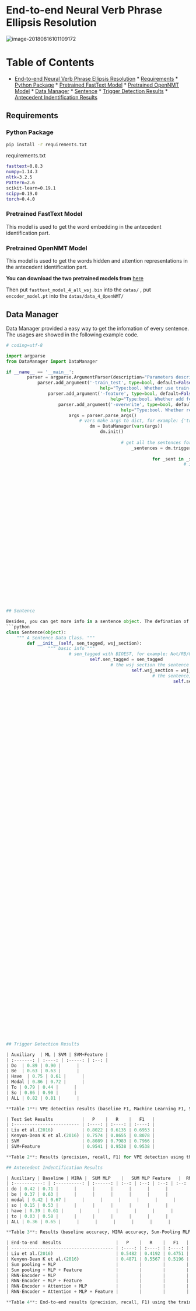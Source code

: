 # End-to-end Neural Verb Phrase Ellipsis Resolution

![image-20180816101109172](https://ws4.sinaimg.cn/large/006tNbRwly1fubbjl7u1hj31kw1a5dtk.jpg)

Table of Contents
=================

   * [End-to-end Neural Verb Phrase Ellipsis Resolution](#end-to-end-neural-verb-phrase-ellipsis-resolution)
         * [Requirements](#requirements)
		          * [Python Package](#python-package)
				           * [Pretrained FastText Model](#pretrained-fasttext-model)
						            * [Pretrained OpenNMT Model](#pretrained-opennmt-model)
									      * [Data Manager](#data-manager)
										        * [Sentence](#sentence)
												      * [Trigger Detection Results](#trigger-detection-results)
													        * [Antecedent Indentification Results](#antecedent-indentification-results)

## Requirements

### Python Package

```bash
pip install -r requirements.txt
```
requirements.txt
```bash
fasttext=0.8.3
numpy=1.14.3
nltk=3.2.5
Pattern=2.6
scikit-learn=0.19.1
scipy=0.19.0
torch=0.4.0
```

### Pretrained FastText Model

This model is used to get the word embedding in the antecedent identification part.

### Pretrained OpenNMT Model

This model is used to get the words hidden and attention representations in the antecedent identification part.

**You can download the two pretrained models from** [here](https://pan.baidu.com/s/1_i5GkgvNL0-rN0jvyvuR8Q)

Then put `fasttext_model_4_all_wsj.bin` into the `datas/` , put `encoder_model.pt` into the `datas/data_4_OpenNMT/`

## Data Manager

Data Manager provided a easy way to get the infomation of every sentence. The usages are showed in the following example code.

```python
# coding=utf-8

import argparse
from DataManager import DataManager

if __name__ == '__main__':
	    parser = argparse.ArgumentParser(description="Parameters description")
		    parser.add_argument('-train_test', type=bool, default=False,
			                        help="Type:bool. Whether use train-test proposed by Bos \nDefalut:False")
			    parser.add_argument('-feature', type=bool, default=False,
				                        help="Type:bool. Whether add feature to the SVM Classification. \nDefalut:False")
				    parser.add_argument('-overwrite', type=bool, default=False,
					                        help="Type:bool. Whether restart processing all the data. \nDefalut:False")
					    args = parser.parse_args()
						    # vars make args to dict, for example: {'train_test':False, 'feature':False, 'overwrite':False}
							    dm = DataManager(vars(args))
								    dm.init()
									    
										    # get all the sentences for trigger detection
											    _sentences = dm.trigger_generate_sentences    # list
												    
													    for _sent in _sentences:
															        # input vector, List, Size:19
																	        _sent.sen_vec
																			        # input vector with feature, List, Size:33
																					        _sent.sen_vec_feature
																							        # tag(1 for positive case, and 0 for negative case), Int, Size: 1
																									        _sent.trigger_label
																											    
																												    # get all the sentences for antecedent identification
																													    _sentences =  dm.antecedent_generate_sentences    # list
																														    
																															    for _sent in _sentences:
																																	        # sum pooling, FloatTensor, Size: 400
																																			        _sent.input_vec_sum
																																					        # sum pooling with feature, FloatTensor, Size: 468
																																							        _sent.input_vec_sum_feature
																																									        # GRU, FloatTensor, Size: 6100
																																											        _sent.input_vec_hidden
																																													        # GRU with feature, FloatTensor, Size: 6168
																																															        _sent.input_vec_hidden_feature
																																																	        # AttentionGRU, FloatTensor, Size: 1600
																																																			        _sent.input_vec_attention
																																																					        # AttentionGRU with feature, FloatTensor, Size: 1668
																																																							        _sent.input_vec_attention_feature
																																																									        # tag(1 for positive case, and 0 for negative case), Int, Size: 1
																																																											        _sent.antecedent_label
																																																													```

## Sentence

Besides, you can get more info in a sentence object. The defination of the Sentence Class is as follows.
```python
class Sentence(object):
    """ A Sentence Data Class. """
	    def __init__(self, sen_tagged, wsj_section):
		        """ basic info """
				        # sen_tagged with BIOEST, for example: Not/RB/O only/RB/O ... .
						        self.sen_tagged = sen_tagged
								        # the wsj section the sentence come from, for example: wsj.section00.
										        self.wsj_section = wsj_section
												        # the sentence, for example: Not only ... .
														        self.sen = None 
																        # show whether the sentence is gold or generated
																		        self.is_generated = False
																				        # a list of words in the sentence, for example: ['Not', 'only', ...].
																						        self.words_list = []
																								        # a list of POS index(refer to POS_2_INDEX below) of the words in the sentence, for example: [19, 19, ...].
																										        self.pos_list = []
																												        # a list of tag index(refer to TAG_2_INDEX below) of the words in the sentence, for example: [2, 2, ...].
																														        self.tag_list = []

																																        """ for trigger training """
																																		        # the trigger word in the sentence, for example: is.
																																				        self.sen_trigger_word = None
																																						        # the auxiliay type of the trigger, for example: be.
																																								        self.sen_trigger_aux_type = None
																																										        # the training input vector
																																												        self.sen_vec = None
																																														        # the training input vector with feature
																																																        self.sen_vec_feature = None
																																																		        # tag (1 for positive case, 0 for negative case), for example: 1
																																																				        self.trigger_label = None

																																																						        """ for antecedent training """
																																																								        # the berkely parse result of the sentence
																																																										        self.sen_parse = None
																																																												        # the trigger index in the words list
																																																														        self.trigger_index = None
																																																																        # list which marked the gold antecedent with 1, otherwise 0
																																																																		        self.truth_label = None
																																																																				        # words before antecedent
																																																																						        self.words_before_antecedent = None
																																																																								        # antecedent words
																																																																										        self.antecedent = None
																																																																												        # words after antecedent
																																																																														        self.words_after_antecedent = None
																																																																																        # list which marked the words with 0(other), 1(antecedent) and 2(trigger) 
																																																																																		        self.sen_tag_label = None
																																																																																				        
																																																																																						        # hidden
																																																																																								        # GRU hidden, Tensor, Size: sentences_length X 6000
																																																																																										        self.before_antecedent_hidden_tensor = None
																																																																																												        self.antecedent_hidden_tensor = None
																																																																																														        self.after_antecedent_hidden_tensor = None

																																																																																																        # attention
																																																																																																		        # GRU hidden, Tensor, Size: sentences_length X 1500
																																																																																																				        self.before_antecedent_attention_tensor = None
																																																																																																						        self.antecedent_attention_tensor = None
																																																																																																								        self.after_antecedent_attention_tensor = None

																																																																																																										        # input vec 
																																																																																																												        # sum pooling, FloatTensor, Size: 400
																																																																																																														        self.input_vec_sum = None
																																																																																																																        # sum pooling with feature, FloatTensor, Size: 468
																																																																																																																		        self.input_vec_sum_feature = None
																																																																																																																				        # GRU, FloatTensor, Size: 6100
																																																																																																																						        self.input_vec_hidden = None
																																																																																																																								        # GRU with feature, FloatTensor, Size: 6168
																																																																																																																										        self.input_vec_hidden_feature = None
																																																																																																																												        # AttentionGRU, FloatTensor, Size: 1600
																																																																																																																														        self.input_vec_attention = None
																																																																																																																																        # AttentionGRU with feature, FloatTensor, Size: 1668
																																																																																																																																		        self.input_vec_attention_feature = None
																																																																																																																																				        # tag(1 for positive case, and 0 for negative case), Int, Size: 1
																																																																																																																																						        self.antecedent_label = None
																																																																																																																																								```

## Trigger Detection Results

| Auxiliary  | ML | SVM | SVM+Feature |
| :-------: | :----: | :-----: | :--: |
| Do  | 0.89 | 0.90 |      |
| Be  | 0.63 | 0.63 |      |
| Have  | 0.75 | 0.61 |      |
| Modal | 0.86 | 0.72 |      |
| To | 0.79 | 0.44 |      |
| So | 0.86 | 0.90 |      |
| ALL | 0.82 | 0.81 |      |

**Table 1**: VPE detection results (baseline F1, Machine Learning F1, SVM F1, SVM with Auxiliary and Syntactic F1) obtained with 5-fold cross validation. (ML refers to the EMNLP 2016 paper of  Kenyon-Dean K et al.)

| Test Set Results           |   P    |   R    |   F1   |
| :------------------------- | :----: | :----: | :----: |
| Liu et al.(2016)           | 0.8022 | 0.6135 | 0.6953 |
| Kenyon-Dean K et al.(2016) | 0.7574 | 0.8655 | 0.8078 |
| SVM                        | 0.8089 | 0.7983 | 0.7966 |
| SVM+Feature                | 0.9541 | 0.9538 | 0.9538 |

**Table 2**: Results (precision, recall, F1) for VPE detection using the train-test split proposed by Bus and Spenader(2011) 

## Antecedent Indentification Results

| Auxiliary | Baseline | MIRA |  SUM MLP    |   SUM MLP Feature   |  RNN MLP    | RNN MLP Feature     |  RNN Attention MLP    | RNN Attention MLP Feature     |
| :-----------: | :----------: | :------: | :--: | :--: | :--: | :--: | :--: | :--: |
| do | 0.42 | 0.71 |      |      |      |      |      |      |
| be | 0.37 | 0.63 |      |      |      |      |      |      |
| modal | 0.42 | 0.67 |      |      |      |      |      |      |
| so | 0.15 | 0.53 |      |      |      |      |      |      |
| have | 0.39 | 0.61 |      |      |      |      |      |      |
| to | 0.03 | 0.58 |      |      |      |      |      |      |
| ALL | 0.36 | 0.65 |      |      |      |      |      |      |

**Table 3**: Results（baseline accuracy, MIRA accuracy, Sum-Pooling MLP accuracy, Sum-Pooling MLP with Feature accuracy, RNN-Encoder MLP accuracy, RNN-Encoder MLP with Feature accuracy, RNN-Attention-Encoder MLP accuracy, RNN-Attention-Encoder MLP with Feature accuracy）for antecedent identification; obtained with 5-fold cross validation. 

| End-to-end  Results                     |   P    |   R    |   F1   |
| --------------------------------------- | :----: | :----: | :----: |
| Liu et al.(2016)                        | 0.5482 | 0.4192 | 0.4751 |
| Kenyon-Dean K et al.(2016)              | 0.4871 | 0.5567 | 0.5196 |
| Sum pooling + MLP                       |        |        |        |
| Sum pooling + MLP + Feature             |        |        |        |
| RNN-Encoder + MLP                       |        |        |        |
| RNN-Encoder + MLP + Feature             |        |        |        |
| RNN-Encoder + Attention + MLP           |        |        |        |
| RNN-Encoder + Attention + MLP + Feature |        |        |        |

**Table 4**: End-to-end results (precision, recall, F1) using the train-test split proposed by Bos and Spenader (2011). 


